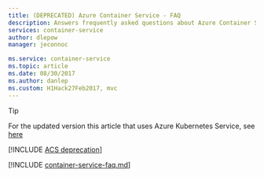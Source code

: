 ```yaml
---
title: (DEPRECATED) Azure Container Service - FAQ
description: Answers frequently asked questions about Azure Container Service, a service that simplifies the creation, configuration, and management of a cluster of virtual machines to run Docker container apps.
services: container-service
author: dlepow
manager: jeconnoc

ms.service: container-service
ms.topic: article
ms.date: 08/30/2017
ms.author: danlep
ms.custom: H1Hack27Feb2017, mvc
---
```


> [!TIP]
> For the updated version this article that uses Azure Kubernetes Service, see [here](../../aks/faq.md)

[!INCLUDE [ACS deprecation](../../../includes/container-service-kubernetes-deprecation.md)]

[!INCLUDE [container-service-faq.md](../../../includes/container-service-faq.md)]